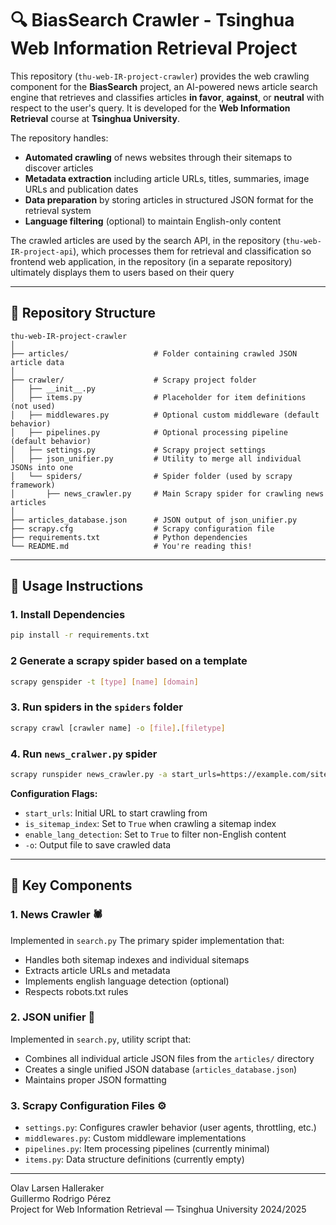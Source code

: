 # 🔍 BiasSearch Crawler - Tsinghua Web Information Retrieval Project

This repository (`thu-web-IR-project-crawler`) provides the web crawling component for the **BiasSearch** project, an AI-powered news article search engine that retrieves and classifies articles **in favor**, **against**, or **neutral** with respect to the user's query. It is developed for the **Web Information Retrieval** course at **Tsinghua University**.

The repository handles:

- **Automated crawling** of news websites through their sitemaps to discover articles
- **Metadata extraction** including article URLs, titles, summaries, image URLs and publication dates
- **Data preparation** by storing articles in structured JSON format for the retrieval system
- **Language filtering** (optional) to maintain English-only content

The crawled articles are used by the search API, in the repository (`thu-web-IR-project-api`), which processes them for retrieval and classification
so frontend web application, in the repository (in a separate repository) ultimately displays them to users based on their query


---

## 📁 Repository Structure


```
thu-web-IR-project-crawler
│
├── articles/                   # Folder containing crawled JSON article data
│
├── crawler/                    # Scrapy project folder
│   ├── __init__.py
│   ├── items.py                # Placeholder for item definitions (not used)
│   ├── middlewares.py          # Optional custom middleware (default behavior)
│   ├── pipelines.py            # Optional processing pipeline (default behavior)
│   ├── settings.py             # Scrapy project settings
│   ├── json_unifier.py         # Utility to merge all individual JSONs into one
│   └── spiders/                # Spider folder (used by scrapy framework)
│       ├── news_crawler.py     # Main Scrapy spider for crawling news articles
│
├── articles_database.json      # JSON output of json_unifier.py
├── scrapy.cfg                  # Scrapy configuration file
├── requirements.txt            # Python dependencies
└── README.md                   # You're reading this!
```
---

## 🔧 Usage Instructions

### 1. Install Dependencies

```bash
pip install -r requirements.txt
```
### 2 Generate a scrapy spider based on a template

```bash
scrapy genspider -t [type] [name] [domain]
```

### 3. Run spiders in the `spiders` folder
```bash
scrapy crawl [crawler name] -o [file].[filetype]
```

### 4. Run `news_cralwer.py` spider
```bash
scrapy runspider news_crawler.py -a start_urls=https://example.com/sitemap.xml -a is_sitemap_index=True -a enable_lang_detection=True -o articles/example.json
```

**Configuration Flags:**
- `start_urls`: Initial URL to start crawling from
- `is_sitemap_index`: Set to `True` when crawling a sitemap index
- `enable_lang_detection`: Set to `True` to filter non-English content
- `-o`: Output file to save crawled data
---
## 🔑 Key Components

### 1. News Crawler 🕷️
Implemented in `search.py` The primary spider implementation that:
- Handles both sitemap indexes and individual sitemaps
- Extracts article URLs and metadata
- Implements english language detection (optional)
- Respects robots.txt rules


### 2. JSON unifier 🔗
Implemented in `search.py`, utility script that:
- Combines all individual article JSON files from the `articles/` directory
- Creates a single unified JSON database (`articles_database.json`)
- Maintains proper JSON formatting

### 3. Scrapy Configuration Files ⚙️
- `settings.py`: Configures crawler behavior (user agents, throttling, etc.)
- `middlewares.py`: Custom middleware implementations
- `pipelines.py`: Item processing pipelines (currently minimal)
- `items.py`: Data structure definitions (currently empty)

---
Olav Larsen Halleraker  
Guillermo Rodrigo Pérez  
Project for Web Information Retrieval — Tsinghua University 2024/2025